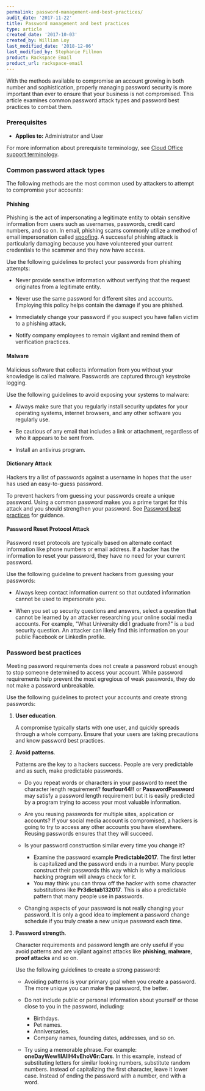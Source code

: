 ```yaml
---
permalink: password-management-and-best-practices/
audit_date: '2017-11-22'
title: Password management and best practices
type: article
created_date: '2017-10-03'
created_by: William Loy
last_modified_date: '2018-12-06'
last_modified_by: Stephanie Fillmon
product: Rackspace Email
product_url: rackspace-email
---
```



With the methods available to compromise an account growing in both number and sophistication, properly managing password security is more important than ever to ensure that your business is not compromised. This article examines common password attack types and password best practices to combat them.

### Prerequisites

- **Applies to:** Administrator and User

For more information about prerequisite terminology, see [Cloud Office support terminology](/how-to/cloud-office-support-terminology).


### Common password attack types

The following methods are the most common used by attackers to attempt to compromise your accounts:

#### Phishing

Phishing is the act of impersonating a legitimate entity to obtain sensitive information from users such as usernames, passwords, credit card numbers, and so on. In email, phishing scams commonly utilize a method of email impersonation called [spoofing](/how-to/email-spoofing-best-practices). A successful phishing attack is particularly damaging because you have volunteered your current credentials to the scammer and they now have access.

Use the following guidelines to protect your passwords from phishing attempts:

- Never provide sensitive information without verifying that the request originates from a legitimate entity.

- Never use the same password for different sites and accounts. Employing this policy helps contain the damage if you are phished.

- Immediately change your password if you suspect you have fallen victim to a phishing attack.

- Notify company employees to remain vigilant and remind them of verification practices.

#### Malware

Malicious software that collects information from you without your knowledge is called
malware. Passwords are captured through keystroke logging.

Use the following guidelines to avoid exposing your systems to malware:

- Always make sure that you regularly install security updates for your operating systems, internet browsers, and any other software you regularly use.

- Be cautious of any email that includes a link or attachment, regardless of who it appears to be sent from.

- Install an antivirus program.

#### Dictionary Attack

Hackers try a list of passwords against a username in hopes that the user has used an easy-to-guess password.

To prevent hackers from guessing your passwords create a unique password. Using a common password makes you a prime target for this attack and you should strengthen your password. See [Password best practices](#password-best-practices) for guidance.

#### Password Reset Protocol Attack

Password reset protocols are typically based on alternate contact information like phone numbers or email address. If a hacker has the information to reset your password, they have no need for your current password.

Use the following guideline to prevent hackers from guessing your passwords:

- Always keep contact information current so that outdated information cannot be used to impersonate you.

- When you set up security questions and answers, select a question that cannot be learned by an attacker researching your online social media accounts. For example, "What University did I graduate from?" is a bad security question. An attacker can likely find this information on your public Facebook or LinkedIn profile.

### Password best practices

Meeting password requirements does not create a password robust enough to stop someone determined to access your account. While password requirements help prevent the most egregious of weak passwords, they do not make a password unbreakable.

Use the following guidelines to protect your accounts and create strong passwords:

1. **User education**.

    A compromise typically starts with one user, and quickly spreads through a whole company. Ensure that your users are taking precautions and know password best practices.

2. **Avoid patterns**.

    Patterns are the key to a hackers success. People are very predictable and as such, make predictable passwords.

      - Do you repeat words or characters in your password to meet the character length requirement? **fourfour44!!**  or **PasswordPassword** may satisfy a password length requirement but it is easily predicted by a program trying to access your most valuable information.

      - Are you reusing passwords for multiple sites, application or accounts? If your social media account is compromised, a hackers is going to try to access any other accounts you have elsewhere. Reusing passwords ensures that they will succeed.

      - Is your password construction similar every time you change it?

           - Examine the password example **Predictable2017**.  The first letter is capitalized and the password ends in a number. Many people construct their passwords this way which is why a malicious hacking program will always check for it.
           - You may think you can throw off the hacker with some character substitutions like **Pr3dictab132017**. This is also a predictable pattern that many people use in passwords.

      - Changing aspects of your password is not really changing your password. It is only a good idea to implement a password change schedule if you truly create a new unique password each time.

3. **Password strength**.  

    Character requirements and password length are only useful if you avoid patterns and are vigilant against attacks like **phishing**, **malware**, **proof attacks** and so on.

    Use the following guidelines to create a strong password:

      - Avoiding patterns is your primary goal when you create a password. The more unique you can make the password, the better.

      - Do not include public or personal information about yourself or those close to you in the password, including:

         - Birthdays.
         - Pet names.
         - Anniversaries.
         - Company names, founding dates, addresses, and so on.

      - Try using a memorable phrase. For example: **oneDayWew!llAllH4vEhoV6r:Cars**. In this example, instead of substituting letters for similar looking numbers, substitute random numbers. Instead of capitalizing the first character, leave it lower case. Instead of ending the password with a number, end with a word.
